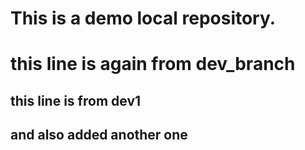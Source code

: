 # This is a demo local repository.

# this line is again from dev_branch
## this line is from dev1
## and also added another one